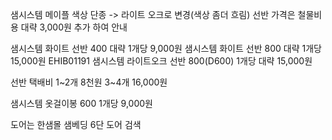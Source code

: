 샘시스템 메이플 색상 단종 -> 라이트 오크로 변경(색상 좀더 흐림)
선반 가격은 철물비용 대략 3,000원 추가 하여 안내

샘시스템 화이트 선반 400 대략 1개당 9,000원
샘시스템 화이트 선반 800 대략 1개당 15,000원 
EHIB01191 샘시스템 라이트오크 선반 800(D600) 1개당 대략 15,000원 

선반 택배비 1~2개 8천원 3~4개 16,000원

샘시스템 옷걸이봉 600 1개당 9,000원

도어는 
한샘몰 샘베딩 6단 도어 검색
